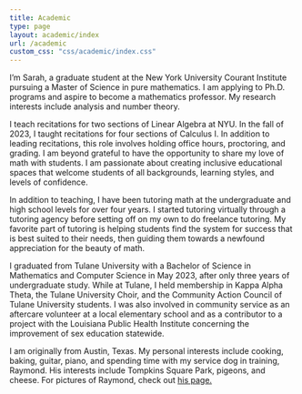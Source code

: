```yaml
---
title: Academic
type: page
layout: academic/index
url: /academic
custom_css: "css/academic/index.css"
---
```


I’m Sarah, a graduate student at the New York University Courant Institute pursuing a Master of Science in pure mathematics. I am applying to Ph.D. programs and aspire to become a mathematics professor. My research interests include analysis and number theory.

I teach recitations for two sections of Linear Algebra at NYU. In the fall of 2023, I taught recitations for four sections of Calculus I. In addition to leading recitations, this role involves holding office hours, proctoring, and grading. I am beyond grateful to have the opportunity to share my love of math with students. I am passionate about creating inclusive educational spaces that welcome students of all backgrounds, learning styles, and levels of confidence.

In addition to teaching, I have been tutoring math at the undergraduate and high school levels for over four years. I started tutoring virtually through a tutoring agency before setting off on my own to do freelance tutoring. My favorite part of tutoring is helping students find the system for success that is best suited to their needs, then guiding them towards a newfound appreciation for the beauty of math.

I graduated from Tulane University with a Bachelor of Science in Mathematics and Computer Science in May 2023, after only three years of undergraduate study. While at Tulane, I held membership in Kappa Alpha Theta, the Tulane University Choir, and the Community Action Council of Tulane University students. I was also involved in community service as an aftercare volunteer at a local elementary school and as a contributor to a project with the Louisiana Public Health Institute concerning the improvement of sex education statewide.

I am originally from Austin, Texas. My personal interests include cooking, baking, guitar, piano, and spending time with my service dog in training, Raymond. His interests include Tompkins Square Park, pigeons, and cheese. For pictures of Raymond, check out [his page.](/raymond)
